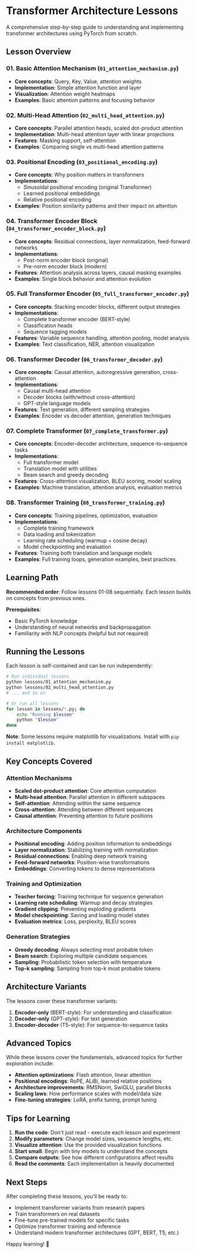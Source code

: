 # Transformer Architecture Lessons

A comprehensive step-by-step guide to understanding and implementing transformer architectures using PyTorch from scratch.

## Lesson Overview

### 01. Basic Attention Mechanism (`01_attention_mechanism.py`)
- **Core concepts**: Query, Key, Value, attention weights
- **Implementation**: Simple attention function and layer
- **Visualization**: Attention weight heatmaps
- **Examples**: Basic attention patterns and focusing behavior

### 02. Multi-Head Attention (`02_multi_head_attention.py`) 
- **Core concepts**: Parallel attention heads, scaled dot-product attention
- **Implementation**: Multi-head attention layer with linear projections
- **Features**: Masking support, self-attention
- **Examples**: Comparing single vs multi-head attention patterns

### 03. Positional Encoding (`03_positional_encoding.py`)
- **Core concepts**: Why position matters in transformers
- **Implementations**: 
  - Sinusoidal positional encoding (original Transformer)
  - Learned positional embeddings
  - Relative positional encoding
- **Examples**: Position similarity patterns and their impact on attention

### 04. Transformer Encoder Block (`04_transformer_encoder_block.py`)
- **Core concepts**: Residual connections, layer normalization, feed-forward networks
- **Implementations**: 
  - Post-norm encoder block (original)
  - Pre-norm encoder block (modern)
- **Features**: Attention analysis across layers, causal masking examples
- **Examples**: Single block behavior and attention evolution

### 05. Full Transformer Encoder (`05_full_transformer_encoder.py`)
- **Core concepts**: Stacking encoder blocks, different output strategies
- **Implementations**: 
  - Complete transformer encoder (BERT-style)
  - Classification heads
  - Sequence tagging models
- **Features**: Variable sequence handling, attention pooling, model analysis
- **Examples**: Text classification, NER, attention visualization

### 06. Transformer Decoder (`06_transformer_decoder.py`)
- **Core concepts**: Causal attention, autoregressive generation, cross-attention
- **Implementations**:
  - Causal multi-head attention
  - Decoder blocks (with/without cross-attention)
  - GPT-style language models
- **Features**: Text generation, different sampling strategies
- **Examples**: Encoder vs decoder attention, generation techniques

### 07. Complete Transformer (`07_complete_transformer.py`)
- **Core concepts**: Encoder-decoder architecture, sequence-to-sequence tasks
- **Implementations**:
  - Full transformer model
  - Translation model with utilities
  - Beam search and greedy decoding
- **Features**: Cross-attention visualization, BLEU scoring, model scaling
- **Examples**: Machine translation, attention analysis, evaluation metrics

### 08. Transformer Training (`08_transformer_training.py`)
- **Core concepts**: Training pipelines, optimization, evaluation
- **Implementations**:
  - Complete training framework
  - Data loading and tokenization
  - Learning rate scheduling (warmup + cosine decay)
  - Model checkpointing and evaluation
- **Features**: Training both translation and language models
- **Examples**: Full training loops, generation examples, best practices

## Learning Path

**Recommended order**: Follow lessons 01-08 sequentially. Each lesson builds on concepts from previous ones.

**Prerequisites**: 
- Basic PyTorch knowledge
- Understanding of neural networks and backpropagation
- Familiarity with NLP concepts (helpful but not required)

## Running the Lessons

Each lesson is self-contained and can be run independently:

```bash
# Run individual lessons
python lessons/01_attention_mechanism.py
python lessons/02_multi_head_attention.py
# ... and so on

# Or run all lessons
for lesson in lessons/*.py; do
    echo "Running $lesson"
    python "$lesson"
done
```

**Note**: Some lessons require matplotlib for visualizations. Install with `pip install matplotlib`.

## Key Concepts Covered

### Attention Mechanisms
- **Scaled dot-product attention**: Core attention computation
- **Multi-head attention**: Parallel attention in different subspaces  
- **Self-attention**: Attending within the same sequence
- **Cross-attention**: Attending between different sequences
- **Causal attention**: Preventing attention to future positions

### Architecture Components
- **Positional encoding**: Adding position information to embeddings
- **Layer normalization**: Stabilizing training with normalization
- **Residual connections**: Enabling deep network training
- **Feed-forward networks**: Position-wise transformations
- **Embeddings**: Converting tokens to dense representations

### Training and Optimization
- **Teacher forcing**: Training technique for sequence generation
- **Learning rate scheduling**: Warmup and decay strategies
- **Gradient clipping**: Preventing exploding gradients
- **Model checkpointing**: Saving and loading model states
- **Evaluation metrics**: Loss, perplexity, BLEU scores

### Generation Strategies
- **Greedy decoding**: Always selecting most probable token
- **Beam search**: Exploring multiple candidate sequences
- **Sampling**: Probabilistic token selection with temperature
- **Top-k sampling**: Sampling from top-k most probable tokens

## Architecture Variants

The lessons cover these transformer variants:

1. **Encoder-only** (BERT-style): For understanding and classification
2. **Decoder-only** (GPT-style): For text generation
3. **Encoder-decoder** (T5-style): For sequence-to-sequence tasks

## Advanced Topics

While these lessons cover the fundamentals, advanced topics for further exploration include:

- **Attention optimizations**: Flash attention, linear attention
- **Positional encodings**: RoPE, ALiBi, learned relative positions  
- **Architecture improvements**: RMSNorm, SwiGLU, parallel blocks
- **Scaling laws**: How performance scales with model/data size
- **Fine-tuning strategies**: LoRA, prefix tuning, prompt tuning

## Tips for Learning

1. **Run the code**: Don't just read - execute each lesson and experiment
2. **Modify parameters**: Change model sizes, sequence lengths, etc.
3. **Visualize attention**: Use the provided visualization functions
4. **Start small**: Begin with tiny models to understand the concepts
5. **Compare outputs**: See how different configurations affect results
6. **Read the comments**: Each implementation is heavily documented

## Next Steps

After completing these lessons, you'll be ready to:

- Implement transformer variants from research papers
- Train transformers on real datasets
- Fine-tune pre-trained models for specific tasks
- Optimize transformer training and inference
- Understand modern transformer architectures (GPT, BERT, T5, etc.)

Happy learning! 🚀